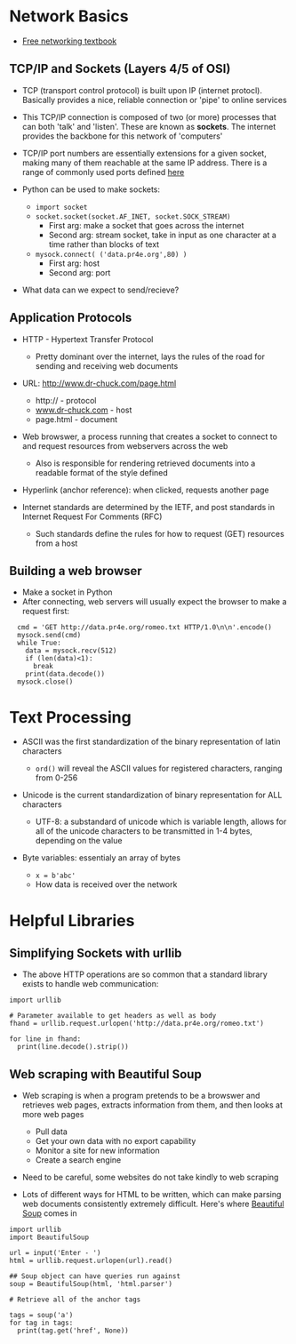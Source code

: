 # Network Basics

- [Free networking textbook](https://www.net-intro.com)

## TCP/IP and Sockets (Layers 4/5 of OSI)

- TCP (transport control protocol) is built upon IP (internet protocl). Basically provides a nice, reliable connection or 'pipe' to online services

- This TCP/IP connection is composed of two (or more) processes that can both 'talk' and 'listen'. These are known as **sockets**. The internet provides the backbone for this network of 'computers'

- TCP/IP port numbers are essentially extensions for a given socket, making many of them reachable at the same IP address. There is a range of commonly used ports defined [here](https://en.wikipedia.org/wiki/List_of_TCP_and_UDP_port_numbers)

- Python can be used to make sockets:

  - `import socket`
  - `socket.socket(socket.AF_INET, socket.SOCK_STREAM)`
    - First arg: make a socket that goes across the internet
    - Second arg: stream socket, take in input as one character at a time rather than blocks of text
  - `mysock.connect( ('data.pr4e.org',80) )`
    - First arg: host
    - Second arg: port

- What data can we expect to send/recieve?

## Application Protocols

- HTTP - Hypertext Transfer Protocol

  - Pretty dominant over the internet, lays the rules of the road for sending and receiving web documents

- URL: http://www.dr-chuck.com/page.html

  - http:// - protocol
  - www.dr-chuck.com - host
  - page.html - document

- Web browswer, a process running that creates a socket to connect to and request resources from webservers across the web

  - Also is responsible for rendering retrieved documents into a readable format of the style defined

- Hyperlink (anchor reference): when clicked, requests another page

- Internet standards are determined by the IETF, and post standards in Internet Request For Comments (RFC)
  - Such standards define the rules for how to request (GET) resources from a host

## Building a web browser

- Make a socket in Python
- After connecting, web servers will usually expect the browser to make a request first:

```
  cmd = 'GET http://data.pr4e.org/romeo.txt HTTP/1.0\n\n'.encode()
  mysock.send(cmd)
  while True:
    data = mysock.recv(512)
    if (len(data)<1):
      break
    print(data.decode())
  mysock.close()

```

# Text Processing

- ASCII was the first standardization of the binary representation of latin characters

  - `ord()` will reveal the ASCII values for registered characters, ranging from 0-256

- Unicode is the current standardization of binary representation for ALL characters

  - UTF-8: a substandard of unicode which is variable length, allows for all of the unicode characters to be transmitted in 1-4 bytes, depending on the value

- Byte variables: essentialy an array of bytes
  - `x = b'abc'`
  - How data is received over the network

# Helpful Libraries

## Simplifying Sockets with urllib

- The above HTTP operations are so common that a standard library exists to handle web communication:

```
import urllib

# Parameter available to get headers as well as body
fhand = urllib.request.urlopen('http://data.pr4e.org/romeo.txt')

for line in fhand:
  print(line.decode().strip())

```

## Web scraping with Beautiful Soup

- Web scraping is when a program pretends to be a browswer and retrieves web pages, extracts information from them, and then looks at more web pages

  - Pull data
  - Get your own data with no export capability
  - Monitor a site for new information
  - Create a search engine

- Need to be careful, some websites do not take kindly to web scraping

- Lots of different ways for HTML to be written, which can make parsing web documents consistently extremely difficult. Here's where [Beautiful Soup](https://www.crummy.com/software/BeautifulSoup) comes in

```
import urllib
import BeautifulSoup

url = input('Enter - ')
html = urllib.request.urlopen(url).read()

## Soup object can have queries run against
soup = BeautifulSoup(html, 'html.parser')

# Retrieve all of the anchor tags

tags = soup('a')
for tag in tags:
  print(tag.get('href', None))

```
